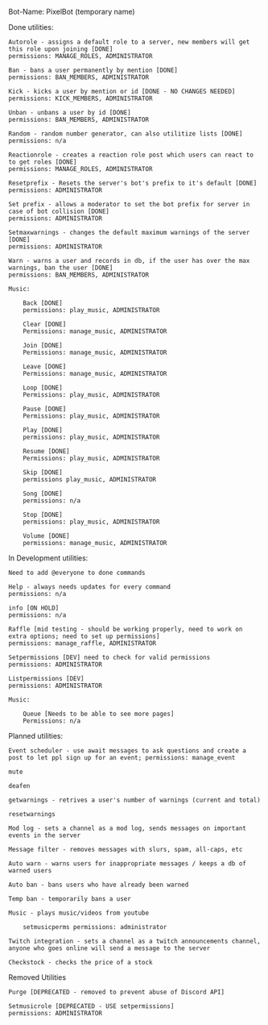 Bot-Name: PixelBot (temporary name)

Done utilities:
    
    Autorole - assigns a default role to a server, new members will get this role upon joining [DONE]
    permissions: MANAGE_ROLES, ADMINISTRATOR

    Ban - bans a user permanently by mention [DONE] 
    permissions: BAN_MEMBERS, ADMINISTRATOR
    
    Kick - kicks a user by mention or id [DONE - NO CHANGES NEEDED] 
    permissions: KICK_MEMBERS, ADMINISTRATOR

    Unban - unbans a user by id [DONE] 
    permissions: BAN_MEMBERS, ADMINISTRATOR

    Random - random number generator, can also utilitize lists [DONE] 
    permissions: n/a

    Reactionrole - creates a reaction role post which users can react to to get roles [DONE]
    permissions: MANAGE_ROLES, ADMINISTRATOR

    Resetprefix - Resets the server's bot's prefix to it's default [DONE] 
    permissions: ADMINISTRATOR

    Set prefix - allows a moderator to set the bot prefix for server in case of bot collision [DONE] 
    permissions: ADMINISTRATOR

    Setmaxwarnings - changes the default maximum warnings of the server [DONE] 
    permissions: ADMINISTRATOR 

    Warn - warns a user and records in db, if the user has over the max warnings, ban the user [DONE]
    permissions: BAN_MEMBERS, ADMINISTRATOR

    Music:
        
        Back [DONE] 
        permissions: play_music, ADMINISTRATOR

        Clear [DONE] 
        Permissions: manage_music, ADMINISTRATOR

        Join [DONE] 
        Permissions: manage_music, ADMINISTRATOR

        Leave [DONE] 
        Permissions: manage_music, ADMINISTRATOR

        Loop [DONE] 
        Permissions: play_music, ADMINISTRATOR

        Pause [DONE] 
        Permissions: play_music, ADMINISTRATOR

        Play [DONE] 
        permissions: play_music, ADMINISTRATOR

        Resume [DONE] 
        Permissions: play_music, ADMINISTRATOR

        Skip [DONE] 
        permissions play_music, ADMINISTRATOR

        Song [DONE] 
        permissions: n/a

        Stop [DONE] 
        permissions: play_music, ADMINISTRATOR

        Volume [DONE] 
        permissions: manage_music, ADMINISTRATOR

In Development utilities:

    Need to add @everyone to done commands

    Help - always needs updates for every command
    permissions: n/a

    info [ON HOLD]
    permissions: n/a

    Raffle [mid testing - should be working properly, need to work on extra options; need to set up permissions] 
    permissions: manage_raffle, ADMINISTRATOR

    Setpermissions [DEV] need to check for valid permissions
    permissions: ADMINISTRATOR

    Listpermissions [DEV] 
    permissions: ADMINISTRATOR

    Music:

        Queue [Needs to be able to see more pages] 
        Permissions: n/a

Planned utilities:

    Event scheduler - use await messages to ask questions and create a post to let ppl sign up for an event; permissions: manage_event

    mute

    deafen

    getwarnings - retrives a user's number of warnings (current and total)

    resetwarnings

    Mod log - sets a channel as a mod log, sends messages on important events in the server

    Message filter - removes messages with slurs, spam, all-caps, etc
    
    Auto warn - warns users for inappropriate messages / keeps a db of warned users
    
    Auto ban - bans users who have already been warned
    
    Temp ban - temporarily bans a user
    
    Music - plays music/videos from youtube

        setmusicperms permissions: administrator
    
    Twitch integration - sets a channel as a twitch announcements channel, anyone who goes online will send a message to the server

    Checkstock - checks the price of a stock

Removed Utilities

    Purge [DEPRECATED - removed to prevent abuse of Discord API]

    Setmusicrole [DEPRECATED - USE setpermissions]
    permissions: ADMINISTRATOR
